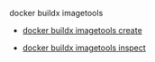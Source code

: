 docker buildx imagetools


<!--
This page is automatically generated from Docker's source code. If you want to
suggest a change to the text that appears here, open a ticket or pull request
in the source repository on GitHub:

https://github.com/docker/buildx
-->



- [docker buildx imagetools create](https://docs.docker.com/reference/cli/docker/buildx/imagetools/create/)

- [docker buildx imagetools inspect](https://docs.docker.com/reference/cli/docker/buildx/imagetools/inspect/)
